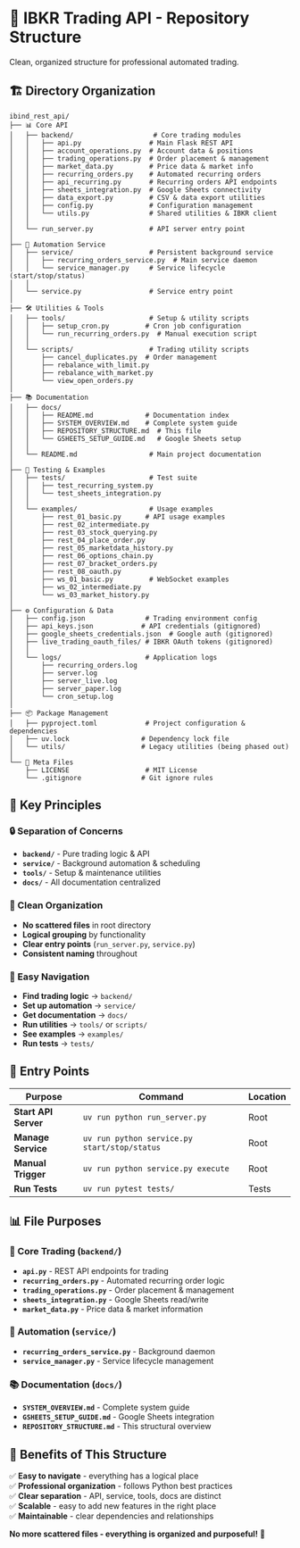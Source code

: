 # 📁 IBKR Trading API - Repository Structure

Clean, organized structure for professional automated trading.

## 🏗️ **Directory Organization**

```
ibind_rest_api/
├── 📊 Core API
│   ├── backend/                    # Core trading modules
│   │   ├── api.py                 # Main Flask REST API
│   │   ├── account_operations.py  # Account data & positions
│   │   ├── trading_operations.py  # Order placement & management
│   │   ├── market_data.py         # Price data & market info
│   │   ├── recurring_orders.py    # Automated recurring orders
│   │   ├── api_recurring.py       # Recurring orders API endpoints
│   │   ├── sheets_integration.py  # Google Sheets connectivity
│   │   ├── data_export.py         # CSV & data export utilities
│   │   ├── config.py              # Configuration management
│   │   └── utils.py               # Shared utilities & IBKR client
│   │
│   └── run_server.py              # API server entry point
│
├── 🤖 Automation Service
│   ├── service/                   # Persistent background service
│   │   ├── recurring_orders_service.py  # Main service daemon
│   │   └── service_manager.py     # Service lifecycle (start/stop/status)
│   │
│   └── service.py                 # Service entry point
│
├── 🛠️ Utilities & Tools
│   ├── tools/                     # Setup & utility scripts
│   │   ├── setup_cron.py         # Cron job configuration
│   │   └── run_recurring_orders.py  # Manual execution script
│   │
│   └── scripts/                   # Trading utility scripts
│       ├── cancel_duplicates.py  # Order management
│       ├── rebalance_with_limit.py
│       ├── rebalance_with_market.py
│       └── view_open_orders.py
│
├── 📚 Documentation
│   ├── docs/
│   │   ├── README.md             # Documentation index
│   │   ├── SYSTEM_OVERVIEW.md    # Complete system guide
│   │   ├── REPOSITORY_STRUCTURE.md  # This file
│   │   └── GSHEETS_SETUP_GUIDE.md   # Google Sheets setup
│   │
│   └── README.md                  # Main project documentation
│
├── 🧪 Testing & Examples
│   ├── tests/                     # Test suite
│   │   ├── test_recurring_system.py
│   │   └── test_sheets_integration.py
│   │
│   └── examples/                  # Usage examples
│       ├── rest_01_basic.py      # API usage examples
│       ├── rest_02_intermediate.py
│       ├── rest_03_stock_querying.py
│       ├── rest_04_place_order.py
│       ├── rest_05_marketdata_history.py
│       ├── rest_06_options_chain.py
│       ├── rest_07_bracket_orders.py
│       ├── rest_08_oauth.py
│       ├── ws_01_basic.py         # WebSocket examples
│       ├── ws_02_intermediate.py
│       └── ws_03_market_history.py
│
├── ⚙️ Configuration & Data
│   ├── config.json               # Trading environment config
│   ├── api_keys.json            # API credentials (gitignored)
│   ├── google_sheets_credentials.json  # Google auth (gitignored)
│   ├── live_trading_oauth_files/ # IBKR OAuth tokens (gitignored)
│   │
│   └── logs/                     # Application logs
│       ├── recurring_orders.log
│       ├── server.log
│       ├── server_live.log
│       ├── server_paper.log
│       └── cron_setup.log
│
├── 📦 Package Management
│   ├── pyproject.toml            # Project configuration & dependencies
│   ├── uv.lock                  # Dependency lock file
│   └── utils/                   # Legacy utilities (being phased out)
│
└── 📄 Meta Files
    ├── LICENSE                   # MIT License
    └── .gitignore               # Git ignore rules
```

## 🎯 **Key Principles**

### **🔒 Separation of Concerns**
- **`backend/`** - Pure trading logic & API
- **`service/`** - Background automation & scheduling
- **`tools/`** - Setup & maintenance utilities
- **`docs/`** - All documentation centralized

### **📁 Clean Organization**
- **No scattered files** in root directory
- **Logical grouping** by functionality
- **Clear entry points** (`run_server.py`, `service.py`)
- **Consistent naming** throughout

### **🚀 Easy Navigation**
- **Find trading logic** → `backend/`
- **Set up automation** → `service/`
- **Get documentation** → `docs/`
- **Run utilities** → `tools/` or `scripts/`
- **See examples** → `examples/`
- **Run tests** → `tests/`

## 🔧 **Entry Points**

| Purpose | Command | Location |
|---------|---------|----------|
| **Start API Server** | `uv run python run_server.py` | Root |
| **Manage Service** | `uv run python service.py start/stop/status` | Root |
| **Manual Trigger** | `uv run python service.py execute` | Root |
| **Run Tests** | `uv run pytest tests/` | Tests |

## 📊 **File Purposes**

### **🎯 Core Trading (`backend/`)**
- **`api.py`** - REST API endpoints for trading
- **`recurring_orders.py`** - Automated recurring order logic
- **`trading_operations.py`** - Order placement & management
- **`sheets_integration.py`** - Google Sheets read/write
- **`market_data.py`** - Price data & market information

### **🤖 Automation (`service/`)**
- **`recurring_orders_service.py`** - Background daemon
- **`service_manager.py`** - Service lifecycle management

### **📚 Documentation (`docs/`)**
- **`SYSTEM_OVERVIEW.md`** - Complete system guide
- **`GSHEETS_SETUP_GUIDE.md`** - Google Sheets integration
- **`REPOSITORY_STRUCTURE.md`** - This structural overview

## 🎉 **Benefits of This Structure**

✅ **Easy to navigate** - everything has a logical place  
✅ **Professional organization** - follows Python best practices  
✅ **Clear separation** - API, service, tools, docs are distinct  
✅ **Scalable** - easy to add new features in the right place  
✅ **Maintainable** - clear dependencies and relationships  

**No more scattered files - everything is organized and purposeful!** 🚀